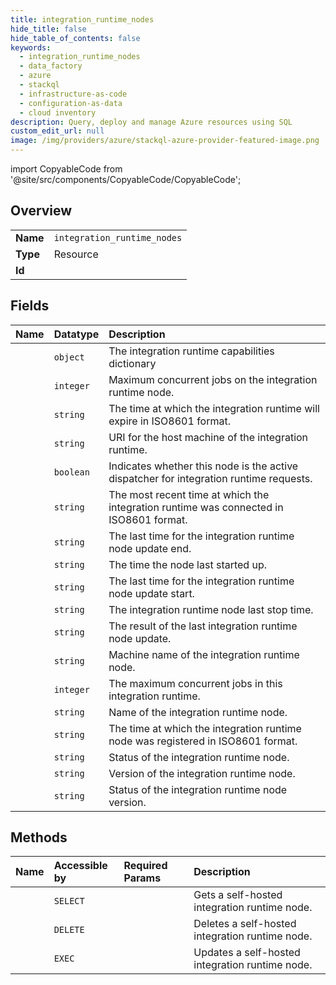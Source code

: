 ```yaml
---
title: integration_runtime_nodes
hide_title: false
hide_table_of_contents: false
keywords:
  - integration_runtime_nodes
  - data_factory
  - azure    
  - stackql
  - infrastructure-as-code
  - configuration-as-data
  - cloud inventory
description: Query, deploy and manage Azure resources using SQL
custom_edit_url: null
image: /img/providers/azure/stackql-azure-provider-featured-image.png
---
```


import CopyableCode from '@site/src/components/CopyableCode/CopyableCode';




## Overview
<table><tbody>
<tr><td><b>Name</b></td><td><code>integration_runtime_nodes</code></td></tr>
<tr><td><b>Type</b></td><td>Resource</td></tr>
<tr><td><b>Id</b></td><td><CopyableCode code="azure.data_factory.integration_runtime_nodes" /></td></tr>
</tbody></table>

## Fields
| Name | Datatype | Description |
|:-----|:---------|:------------|
| <CopyableCode code="capabilities" /> | `object` | The integration runtime capabilities dictionary |
| <CopyableCode code="concurrentJobsLimit" /> | `integer` | Maximum concurrent jobs on the integration runtime node. |
| <CopyableCode code="expiryTime" /> | `string` | The time at which the integration runtime will expire in ISO8601 format. |
| <CopyableCode code="hostServiceUri" /> | `string` | URI for the host machine of the integration runtime. |
| <CopyableCode code="isActiveDispatcher" /> | `boolean` | Indicates whether this node is the active dispatcher for integration runtime requests. |
| <CopyableCode code="lastConnectTime" /> | `string` | The most recent time at which the integration runtime was connected in ISO8601 format. |
| <CopyableCode code="lastEndUpdateTime" /> | `string` | The last time for the integration runtime node update end. |
| <CopyableCode code="lastStartTime" /> | `string` | The time the node last started up. |
| <CopyableCode code="lastStartUpdateTime" /> | `string` | The last time for the integration runtime node update start. |
| <CopyableCode code="lastStopTime" /> | `string` | The integration runtime node last stop time. |
| <CopyableCode code="lastUpdateResult" /> | `string` | The result of the last integration runtime node update. |
| <CopyableCode code="machineName" /> | `string` | Machine name of the integration runtime node. |
| <CopyableCode code="maxConcurrentJobs" /> | `integer` | The maximum concurrent jobs in this integration runtime. |
| <CopyableCode code="nodeName" /> | `string` | Name of the integration runtime node. |
| <CopyableCode code="registerTime" /> | `string` | The time at which the integration runtime node was registered in ISO8601 format. |
| <CopyableCode code="status" /> | `string` | Status of the integration runtime node. |
| <CopyableCode code="version" /> | `string` | Version of the integration runtime node. |
| <CopyableCode code="versionStatus" /> | `string` | Status of the integration runtime node version. |
## Methods
| Name | Accessible by | Required Params | Description |
|:-----|:--------------|:----------------|:------------|
| <CopyableCode code="get" /> | `SELECT` | <CopyableCode code="api-version, factoryName, integrationRuntimeName, nodeName, resourceGroupName, subscriptionId" /> | Gets a self-hosted integration runtime node. |
| <CopyableCode code="delete" /> | `DELETE` | <CopyableCode code="api-version, factoryName, integrationRuntimeName, nodeName, resourceGroupName, subscriptionId" /> | Deletes a self-hosted integration runtime node. |
| <CopyableCode code="update" /> | `EXEC` | <CopyableCode code="api-version, factoryName, integrationRuntimeName, nodeName, resourceGroupName, subscriptionId" /> | Updates a self-hosted integration runtime node. |
